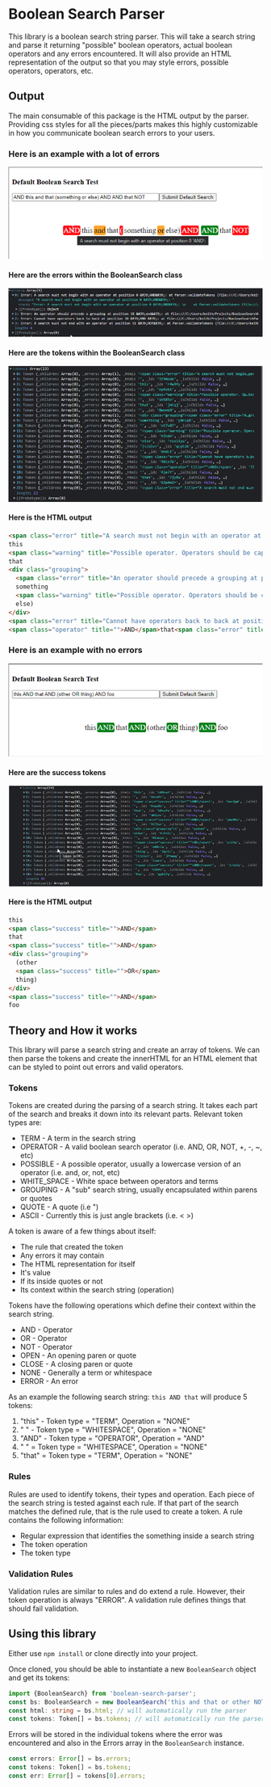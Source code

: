 # Boolean Search Parser

This library is a boolean search string parser. This will take a search string and parse it returning "possible" boolean operators, actual boolean operators and any errors encountered. It will also provide an HTML representation of the output so that you may style errors, possible operators, operators, etc.

## Output

The main consumable of this package is the HTML output by the parser. Providing css styles for all the pieces/parts makes this highly customizable in how you communicate boolean search errors to your users.

### Here is an example with a lot of errors

![error-test.png](https://github.com/keithstric/BooleanSearchParser/raw/master/readme-assets/Error-Test.png)

#### Here are the errors within the BooleanSearch class

![error-array.png](https://github.com/keithstric/BooleanSearchParser/raw/master/readme-assets/Error-Array.png)

#### Here are the tokens within the BooleanSearch class

![error-tokens.png](https://github.com/keithstric/BooleanSearchParser/raw/master/readme-assets/Error-Tokens.png)

#### Here is the HTML output

```html
<span class="error" title="A search must not begin with an operator at position 0 &#39;AND&#39;: ">AND</span>
this
<span class="warning" title="Possible operator. Operators should be capitalized (i.e AND).">and</span>
that
<div class="grouping">
  <span class="error" title="An operator should precede a grouping at position 18 &#39;and&#39;: ">(</span>
  something
  <span class="warning" title="Possible operator. Operators should be capitalized (i.e OR).">or</span>
  else)
</div>
<span class="error" title="Cannot have operators back to back at position 38 &#39;AND  &#39;: ">AND</span>
<span class="operator" title="">AND</span>that<span class="error" title="A search must not end with an operator at position 51 &#39;NOT&#39;: ">NOT</span>
```

### Here is an example with no errors

![success-test.png](https://github.com/keithstric/BooleanSearchParser/raw/master/readme-assets/Success-Test.png)

#### Here are the success tokens

![success-tokens.png](https://github.com/keithstric/BooleanSearchParser/raw/master/readme-assets/Success-Tokens.png)

#### Here is the HTML output

```html
this
<span class="success" title="">AND</span>
that
<span class="success" title="">AND</span>
<div class="grouping">
  (other
  <span class="success" title="">OR</span>
  thing)
</div>
<span class="success" title="">AND</span>
foo
```

## Theory and How it works

This library will parse a search string and create an array of tokens. We can then parse the tokens and create the innerHTML for an HTML element that can be styled to point out errors and valid operators.

### Tokens

Tokens are created during the parsing of a search string. It takes each part of the search and breaks it down into its relevant parts. Relevant token types are:

* TERM - A term in the search string
* OPERATOR - A valid boolean search operator (i.e. AND, OR, NOT, +, -, ~, etc)
* POSSIBLE - A possible operator, usually a lowercase version of an operator (i.e. and, or, not, etc)
* WHITE_SPACE - White space between operators and terms
* GROUPING - A "sub" search string, usually encapsulated within parens or quotes
* QUOTE - A quote (i.e ")
* ASCII - Currently this is just angle brackets (i.e. < >)

A token is aware of a few things about itself:

* The rule that created the token
* Any errors it may contain
* The HTML representation for itself
* It's value
* If its inside quotes or not
* Its context within the search string (operation)

Tokens have the following operations which define their context within the search string.

* AND - Operator
* OR - Operator
* NOT - Operator
* OPEN - An opening paren or quote
* CLOSE - A closing paren or quote
* NONE - Generally a term or whitespace
* ERROR - An error

As an example the following search string: `this AND that` will produce 5 tokens:

1) "this" - Token type = "TERM", Operation = "NONE"
2) " " - Token type = "WHITESPACE", Operation = "NONE"
3) "AND" - Token type = "OPERATOR", Operation = "AND"
4) " " = Token type = "WHITESPACE", Operation = "NONE"
5) "that" = Token type = "TERM", Operation = "NONE"

### Rules

Rules are used to identify tokens, their types and operation. Each piece of the search string is tested against each rule. If that part of the search matches the defined rule, that is the rule used to create a token. A rule contains the following information:

* Regular expression that identifies the something inside a search string
* The token operation
* The token type

### Validation Rules

Validation rules are similar to rules and do extend a rule. However, their token operation is always "ERROR". A validation rule defines things that should fail validation.

## Using this library

Either use `npm install` or clone directly into your project.

Once cloned, you should be able to instantiate a new `BooleanSearch` object and get its tokens:

````ts
import {BooleanSearch} from 'boolean-search-parser';
const bs: BooleanSearch = new BooleanSearch('this and that or other NOT thing');
const html: string = bs.html; // will automatically run the parser
const tokens: Token[] = bs.tokens; // will automatically run the parser
````

Errors will be stored in the individual tokens where the error was encountered and also in the Errors array in the `BooleanSearch` instance.

````ts
const errors: Error[] = bs.errors;
const tokens: Token[] = bs.tokens;
const err: Error[] = tokens[0].errors;
````




